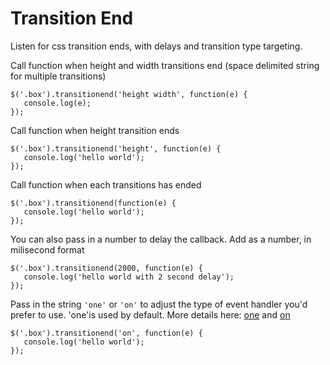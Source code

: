 # Transition End

Listen for css transition ends, with delays and transition type targeting.

Call function when height and width transitions end (space delimited string for multiple transitions)
```
$('.box').transitionend('height width', function(e) {
   console.log(e);
});
```

Call function when height transition ends
```
$('.box').transitionend('height', function(e) {
   console.log('hello world');
});
```

Call function when each transitions has ended
```
$('.box').transitionend(function(e) {
   console.log('hello world');
});
```

You can also pass in a number to delay the callback. Add as a number, in milisecond format
```
$('.box').transitionend(2000, function(e) {
   console.log('hello world with 2 second delay');
});
```

Pass in the string ```'one'``` or ```'on'``` to adjust the type of event handler you'd prefer to use. 'one'is used by default. More details here: [one](http://api.jquery.com/one/) and [on](http://api.jquery.com/on/)
```
$('.box').transitionend('on', function(e) {
   console.log('hello world');
});
```
